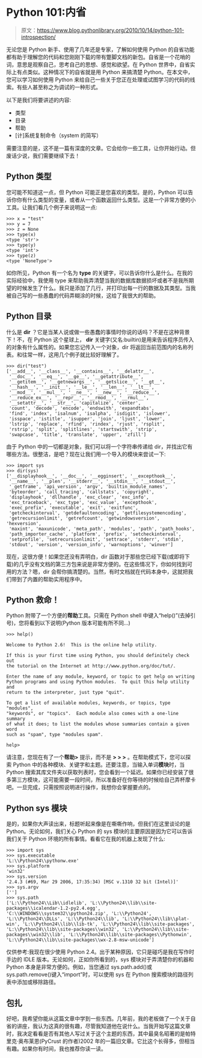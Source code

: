 # Python 101:内省

> 原文：<https://www.blog.pythonlibrary.org/2010/10/14/python-101-introspection/>

无论您是 Python 新手、使用了几年还是专家，了解如何使用 Python 的自省功能都有助于理解您的代码和您刚刚下载的带有蹩脚文档的新包。自省是一个花哨的词，意思是观察自己，思考自己的思想、感觉和欲望。在 Python 世界中，自省实际上有点类似。这种情况下的自省就是用 Python 来搞清楚 Python。在本文中，您可以学习如何使用 Python 来给自己一些关于您正在处理或试图学习的代码的线索。有些人甚至称之为调试的一种形式。

以下是我们将要讲述的内容:

*   类型
*   目录
*   帮助
*   [计]系统复制命令（system 的简写）

需要注意的是，这不是一篇有深度的文章。它会给你一些工具，让你开始行动。但废话少说，我们需要继续下去！

## Python 类型

您可能不知道这一点，但 Python 可能正是您喜欢的类型。是的，Python 可以告诉你你有什么类型的变量，或者从一个函数返回什么类型。这是一个非常方便的小工具。让我们看几个例子来说明这一点:

```
>>> x = "test"
>>> y = 7
>>> z = None
>>> type(x)
<type 'str'>
>>> type(y)
<type 'int'>
>>> type(z)
<type 'NoneType'>

```

如你所见，Python 有一个名为 **type** 的关键字，可以告诉你什么是什么。在我的实际经验中，我使用 type 来帮助我弄清楚当我的数据库数据损坏或者不是我所期望的时候发生了什么。我只是添加了几行，并打印出每一行的数据及其类型。当我被自己写的一些愚蠢的代码弄糊涂的时候，这给了我很大的帮助。

## Python 目录

什么是 **dir** ？它是当某人说或做一些愚蠢的事情时你说的话吗？不是在这种背景下！不，在 Python 这个星球上， **dir** 关键字(又名:builtin)是用来告诉程序员传入的对象有什么属性的。如果您忘记传入一个对象，dir 将返回当前范围内的名称列表。和往常一样，这用几个例子就比较好理解了。

```
>>> dir("test")
['__add__', '__class__', '__contains__', '__delattr__',
 '__doc__', '__eq__', '__ge__', '__getattribute__',
 '__getitem__', '__getnewargs__', '__getslice__', '__gt__',
 '__hash__', '__init__', '__le__', '__len__', '__lt__',
 '__mod__', '__mul__', '__ne__', '__new__', '__reduce__',
 '__reduce_ex__', '__repr__', '__rmod__', '__rmul__',
 '__setattr__', '__str__', 'capitalize', 'center',
 'count', 'decode', 'encode', 'endswith', 'expandtabs',
 'find', 'index', 'isalnum', 'isalpha', 'isdigit', 'islower',
 'isspace', 'istitle', 'isupper', 'join', 'ljust', 'lower',
 'lstrip', 'replace', 'rfind', 'rindex', 'rjust', 'rsplit',
 'rstrip', 'split', 'splitlines', 'startswith', 'strip',
 'swapcase', 'title', 'translate', 'upper', 'zfill'] 

```

由于 Python 中的一切都是对象，我们可以将一个字符串传递给 dir，并找出它有哪些方法。很整洁，是吧？现在让我们用一个导入的模块来尝试一下:

```
>>> import sys
>>> dir(sys)
['__displayhook__', '__doc__', '__egginsert', '__excepthook__',
 '__name__', '__plen', '__stderr__', '__stdin__', '__stdout__',
 '_getframe', 'api_version', 'argv', 'builtin_module_names',
 'byteorder', 'call_tracing', 'callstats', 'copyright',
 'displayhook', 'dllhandle', 'exc_clear', 'exc_info',
 'exc_traceback', 'exc_type', 'exc_value', 'excepthook',
 'exec_prefix', 'executable', 'exit', 'exitfunc',
 'getcheckinterval', 'getdefaultencoding', 'getfilesystemencoding',
 'getrecursionlimit', 'getrefcount', 'getwindowsversion', 'hexversion',
 'maxint', 'maxunicode', 'meta_path', 'modules', 'path', 'path_hooks',
 'path_importer_cache', 'platform', 'prefix', 'setcheckinterval',
 'setprofile', 'setrecursionlimit', 'settrace', 'stderr', 'stdin',
 'stdout', 'version', 'version_info', 'warnoptions', 'winver']

```

现在，这很方便！如果您还没有弄明白，dir 函数对于那些您已经下载(或即将下载)的几乎没有文档的第三方包来说是非常方便的。在这些情况下，你如何找到可用的方法？嗯，dir 会帮你搞清楚的。当然，有时文档就在代码本身中，这就把我们带到了内置的帮助实用程序中。

## Python 救命！

Python 附带了一个方便的**帮助**工具。只需在 Python shell 中键入“help()”(去掉引号)，您将看到以下说明(Python 版本可能有所不同...)

```
>>> help()

Welcome to Python 2.6!  This is the online help utility.

If this is your first time using Python, you should definitely check out
the tutorial on the Internet at http://www.python.org/doc/tut/.

Enter the name of any module, keyword, or topic to get help on writing
Python programs and using Python modules.  To quit this help utility and
return to the interpreter, just type "quit".

To get a list of available modules, keywords, or topics, type "modules",
"keywords", or "topics".  Each module also comes with a one-line summary
of what it does; to list the modules whose summaries contain a given word
such as "spam", type "modules spam".

help>

```

请注意，您现在有了一个**帮助>** 提示，而不是 **> > >** 。在帮助模式下，您可以探索 Python 中的各种模块、关键字和主题。还要注意，当输入单词**模块**时，当 Python 搜索其库文件夹以获取列表时，您会看到一个延迟。如果你已经安装了很多第三方模块，这可能需要一段时间，所以准备好在你等待的时候给自己弄杯摩卡吧。一旦完成，只需按照说明进行操作，我想你会掌握要点的。

## Python sys 模块

是的，如果你大声读出来，标题听起来像是在嘶嘶作响，但我们在这里谈论的是 Python。无论如何，我们关心 Python 的 sys 模块的主要原因是因为它可以告诉我们关于 Python 环境的所有事情。看看它在我的机器上发现了什么:

```
>>> import sys
>>> sys.executable
'L:\\Python24\\pythonw.exe'
>>> sys.platform
'win32'
>>> sys.version
'2.4.3 (#69, Mar 29 2006, 17:35:34) [MSC v.1310 32 bit (Intel)]'
>>> sys.argv
['']
>>> sys.path
['L:\\Python24\\Lib\\idlelib', 'L:\\Python24\\lib\\site-packages\\icalendar-1.2-py2.4.egg', 'C:\\WINDOWS\\system32\\python24.zip', 'L:\\Python24', 'L:\\Python24\\DLLs', 'L:\\Python24\\lib', 'L:\\Python24\\lib\\plat-win', 'L:\\Python24\\lib\\lib-tk', 'L:\\Python24\\lib\\site-packages', 'L:\\Python24\\lib\\site-packages\\win32', 'L:\\Python24\\lib\\site-packages\\win32\\lib', 'L:\\Python24\\lib\\site-packages\\Pythonwin', 'L:\\Python24\\lib\\site-packages\\wx-2.8-msw-unicode']

```

仅供参考:我现在很少使用 Python 2.4。出于某种原因，它只是碰巧是我在写作时手边的 IDLE 版本。无论如何，正如你所看到的，sys 模块对于弄清楚你的机器和 Python 本身是非常方便的。例如，当您通过 sys.path.add()或 sys.path.remove()键入“import”时，可以使用 sys 在 Python 搜索模块的路径列表中添加或移除路径。

## 包扎

好吧，我希望你能从这篇文章中学到一些东西。几年前，我的老板做了一个关于自省的讲座，我认为这真的很有趣，尽管我知道他在说什么。当我开始写这篇文章时，我决定看看是否有其他人写过关于这个主题的东西，其中最臭名昭著的是帕特里克·奥布莱恩(PyCrust 的作者)2002 年的一篇旧文章。它比这个长得多，但相当有趣。如果你有时间，我也推荐你读一读。